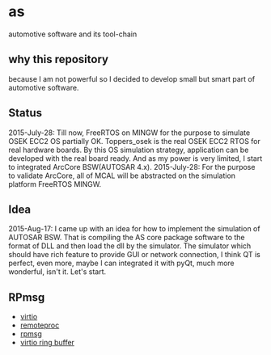 # as
automotive software and its tool-chain

## why this repository
because I am not powerful so I decided to develop small but smart part of automotive software.

## Status
2015-July-28: Till now, FreeRTOS on MINGW for the purpose to simulate OSEK ECC2 OS partially OK. Toppers_osek is the real OSEK ECC2 RTOS for real hardware boards. By this OS simulation strategy, application can be developed with the real board ready. And as my power is very limited, I start to integrated ArcCore BSW(AUTOSAR 4.x).
2015-July-28: For the purpose to validate ArcCore, all of MCAL will be abstracted on the simulation platform FreeRTOS MINGW.


## Idea
2015-Aug-17: I came up with an idea for how to implement the simulation of AUTOSAR BSW. That is compiling the AS core package
software to the format of DLL and then load the dll by the simulator. The simulator which should have rich feature to provide 
GUI or network connection, I think QT is perfect, even more, maybe I can integrated it with pyQt, much more wonderful, isn't 
it. Let's start.

## RPmsg
* [virtio](http://docs.oasis-open.org/virtio/virtio/v1.0/csprd01/virtio-v1.0-csprd01.pdf)
* [remoteproc](https://www.kernel.org/doc/Documentation/remoteproc.txt)
* [rpmsg](https://www.kernel.org/doc/Documentation/rpmsg.txt)
* [virtio ring buffer](http://www.ibm.com/developerworks/cn/linux/1402_caobb_virtio/)
   
    

